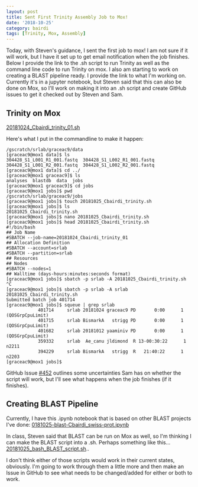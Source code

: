 ```yaml
---
layout: post
title: Sent First Trinity Assembly Job to Mox!
date: '2018-10-25'
category: bairdi
tags: [Trinity, Mox, Assembly]
---
```

Today, with Steven's guidance, I sent the first job to mox! I am not sure if it will work, but I have it set up to get email notification when the job finishes. Below I provide the link to the .sh script to run Trinity as well as the command line code to run Trinity on mox. I also am starting to work on creating a BLAST pipeline ready. I provide the link to what I'm working on. Currently it's in a jupyter notebook, but Steven said that this can also be done on Mox, so I'll work on making it into an .sh script and create GitHub issues to get it checked out by Steven and Sam. 

## Trinity on Mox
[20181024_Cbairdi_trinity_01.sh](https://github.com/fish546-2018/grace-Cbairdi-transcriptome/blob/master/scripts/20181024_Cbairdi_trinity_01.sh)

Here's what I put in the commandline to make it happen:    
```
/gscratch/srlab/graceac9/data
[graceac9@mox1 data]$ ls
304428_S1_L001_R1_001.fastq  304428_S1_L002_R1_001.fastq
304428_S1_L001_R2_001.fastq  304428_S1_L002_R2_001.fastq
[graceac9@mox1 data]$ cd ../
[graceac9@mox1 graceac9]$ ls
analyses  blastdb  data  jobs
[graceac9@mox1 graceac9]$ cd jobs
[graceac9@mox1 jobs]$ pwd
/gscratch/srlab/graceac9/jobs
[graceac9@mox1 jobs]$ touch 20181025_Cbairdi_trinity.sh
[graceac9@mox1 jobs]$ ls
20181025_Cbairdi_trinity.sh
[graceac9@mox1 jobs]$ nano 20181025_Cbairdi_trinity.sh 
[graceac9@mox1 jobs]$ head 20181025_Cbairdi_trinity.sh 
#!/bin/bash
## Job Name
#SBATCH --job-name=20181024_Cbairdi_trinity_01
## Allocation Definition 
#SBATCH --account=srlab
#SBATCH --partition=srlab
## Resources
## Nodes 
#SBATCH --nodes=1   
## Walltime (days-hours:minutes:seconds format)
[graceac9@mox1 jobs]$ sbatch -p srlab -A 20181025_Cbairdi_trinity.sh 
^C
[graceac9@mox1 jobs]$ sbatch -p srlab -A srlab 20181025_Cbairdi_trinity.sh 
Submitted batch job 401714
[graceac9@mox1 jobs]$ squeue | grep srlab
            401714     srlab 20181024 graceac9 PD       0:00      1 (QOSGrpCpuLimit)
            401715     srlab BismarkA   strigg PD       0:00      1 (QOSGrpCpuLimit)
            401682     srlab 20181012 yaaminiv PD       0:00      1 (QOSGrpCpuLimit)
            359332     srlab  Ae_canu jldimond  R 13-00:30:22      1 n2211
            394229     srlab BismarkA   strigg  R   21:40:22      1 n2203
[graceac9@mox1 jobs]$ 
```

GitHub Issue [#452](https://github.com/RobertsLab/resources/issues/452) outlines some uncertainties Sam has on whether the script will work, but I'll see what happens when the job finishes (if it finishes). 

## Creating BLAST Pipeline
Currently, I have this .ipynb notebook that is based on other BLAST projects I've done: [0181025-blast-Cbairdi_swiss-prot.ipynb](https://github.com/fish546-2018/grace-Cbairdi-transcriptome/blob/master/notebooks/20181025-blast-Cbairdi_swiss-prot.ipynb)

In class, Steven said that BLAST can be run on Mox as well, so I'm thinking I can make the BLAST script into a .sh. Perhaps something like this... [20181025_bash_BLAST_script.sh](https://github.com/fish546-2018/grace-Cbairdi-transcriptome/blob/master/scripts/20181025_bash_BLAST_script.sh)..

I don't think either of those scripts would work in their current states, obviously. I'm going to work through them a little more and then make an Issue in GitHub to see what needs to be changed/added for either or both to work. 
